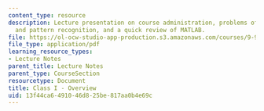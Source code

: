 ```yaml
---
content_type: resource
description: Lecture presentation on course administration, problems of computer vision
  and pattern recognition, and a quick review of MATLAB.
file: https://ol-ocw-studio-app-production.s3.amazonaws.com/courses/9-913-pattern-recognition-for-machine-vision-fall-2004/13f44ca6491046d825be817aa0b4e69c_class1_04_part1.pdf
file_type: application/pdf
learning_resource_types:
- Lecture Notes
parent_title: Lecture Notes
parent_type: CourseSection
resourcetype: Document
title: Class I - Overview
uid: 13f44ca6-4910-46d8-25be-817aa0b4e69c
---
```

